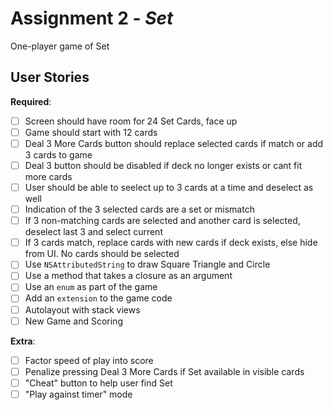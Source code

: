 # Assignment 2 - *Set*

One-player game of Set

## User Stories

**Required**:

* [ ] Screen should have room for 24 Set Cards, face up
* [ ] Game should start with 12 cards
* [ ] Deal 3 More Cards button should replace selected cards if match or add 3 cards to game
* [ ] Deal 3 button should be disabled if deck no longer exists or cant fit more cards
* [ ] User should be able to seelect up to 3 cards at a time and deselect as well
* [ ] Indication of the 3 selected cards are a set or mismatch
* [ ] If 3 non-matching cards are selected and another card is selected, deselect last 3 and select current
* [ ] If 3 cards match, replace cards with new cards if deck exists, else hide from UI. No cards should be selected
* [ ] Use `NSAttributedString` to draw Square Triangle and Circle
* [ ] Use a method that takes a closure as an argument
* [ ] Use an `enum` as part of the game
* [ ] Add an `extension` to the game code
* [ ] Autolayout with stack views
* [ ] New Game and Scoring

**Extra**:

* [ ] Factor speed of play into score
* [ ] Penalize pressing Deal 3 More Cards if Set available in visible cards
* [ ] "Cheat" button to help user find Set
* [ ] "Play against timer" mode

